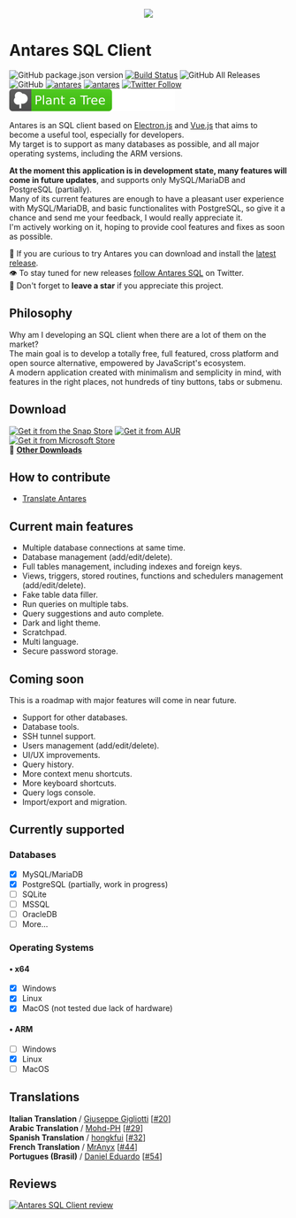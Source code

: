 <p align="center">
    <img width="800" src="https://raw.githubusercontent.com/Fabio286/antares/master/docs/gh-logo.png">
</p>

# Antares SQL Client

![GitHub package.json version](https://img.shields.io/github/package-json/v/fabio286/antares) [![Build Status](https://img.shields.io/endpoint.svg?url=https%3A%2F%2Factions-badge.atrox.dev%2Ffabio286%2Fantares%2Fbadge&style=flat)](https://actions-badge.atrox.dev/fabio286/antares/goto) ![GitHub All Releases](https://img.shields.io/github/downloads/fabio286/antares/total) ![GitHub](https://img.shields.io/github/license/fabio286/antares) [![antares](https://snapcraft.io/antares/badge.svg)](https://snapcraft.io/antares) [![antares](https://snapcraft.io/antares/trending.svg?name=0)](https://snapcraft.io/antares) [![Twitter Follow](https://img.shields.io/twitter/follow/AntaresSQL?style=social)](https://twitter.com/AntaresSQL) [![Plant a Tree](https://raw.githubusercontent.com/Fabio286/treedom-badge/master/svg/plant-a-tree.svg)](https://www.treedom.net/en/user/fabio-di-stasio/event/antares-for-the-planet)

Antares is an SQL client based on [Electron.js](https://github.com/electron/electron) and [Vue.js](https://github.com/vuejs/vue) that aims to become a useful tool, especially for developers.  
My target is to support as many databases as possible, and all major operating systems, including the ARM versions.  

**At the moment this application is in development state, many features will come in future updates**, and supports only MySQL/MariaDB and PostgreSQL (partially).  
Many of its current features are enough to have a pleasant user experience with MySQL/MariaDB, and basic functionalites with PostgreSQL, so give it a chance and send me your feedback, I would really appreciate it.  
I'm actively working on it, hoping to provide cool features and fixes as soon as possible.

🔗 If you are curious to try Antares you can download and install the [latest release](https://github.com/Fabio286/antares/releases/latest).  
👁 To stay tuned for new releases [follow Antares SQL](https://twitter.com/AntaresSQL) on Twitter.  
🌟 Don't forget to **leave a star** if you appreciate this project.

## Philosophy

Why am I developing an SQL client when there are a lot of them on the market?  
The main goal is to develop a totally free, full featured, cross platform and open source alternative, empowered by JavaScript's ecosystem.  
A modern application created with minimalism and semplicity in mind, with features in the right places, not hundreds of tiny buttons, tabs or submenu.  

## Download

[![Get it from the Snap Store](https://snapcraft.io/static/images/badges/en/snap-store-black.svg)](https://snapcraft.io/antares) [![Get it from AUR](https://raw.githubusercontent.com/Fabio286/antares/3e00c4bae6e036300c752c1a40c5a038fea9c169/docs/aur-badge.svg)](https://aur.archlinux.org/packages/antares-sql/) [![Get it from Microsoft Store](https://raw.githubusercontent.com/Fabio286/antares/gh-pages/src/assets/ms-store.png)](https://www.microsoft.com/p/antares-sql-client/9nhtb9sq51r1?cid=storebadge&ocid=badge&rtc=1&activetab=pivot:overviewtab)  
🚀 **[Other Downloads](https://github.com/Fabio286/antares/releases/latest)**

## How to contribute

- [Translate Antares](https://github.com/Fabio286/antares/wiki/Translate-Antares)

## Current main features

- Multiple database connections at same time.
- Database management (add/edit/delete).
- Full tables management, including indexes and foreign keys.
- Views, triggers, stored routines, functions and schedulers management (add/edit/delete).
- Fake table data filler.
- Run queries on multiple tabs.
- Query suggestions and auto complete.
- Dark and light theme.
- Scratchpad.
- Multi language.
- Secure password storage.

## Coming soon

This is a roadmap with major features will come in near future.

- Support for other databases.
- Database tools.
- SSH tunnel support.
- Users management (add/edit/delete).
- UI/UX improvements.
- Query history.
- More context menu shortcuts.
- More keyboard shortcuts.
- Query logs console.
- Import/export and migration.

## Currently supported

### Databases

- [x] MySQL/MariaDB
- [x] PostgreSQL (partially, work in progress)
- [ ] SQLite
- [ ] MSSQL
- [ ] OracleDB
- [ ] More...

### Operating Systems

#### • x64

- [x] Windows
- [x] Linux
- [x] MacOS (not tested due lack of hardware)

#### • ARM

- [ ] Windows
- [x] Linux
- [ ] MacOS

## Translations

**Italian Translation** / [Giuseppe Gigliotti](https://github.com/ReverbOD) [[#20](https://github.com/Fabio286/antares/pull/20)]  
**Arabic Translation** / [Mohd-PH](https://github.com/Mohd-PH) [[#29](https://github.com/Fabio286/antares/pull/29)]  
**Spanish Translation** / [hongkfui](https://github.com/hongkfui) [[#32](https://github.com/Fabio286/antares/pull/32)]  
**French Translation** / [MrAnyx](https://github.com/MrAnyx) [[#44](https://github.com/Fabio286/antares/pull/44)]  
**Portugues (Brasil)** / [Daniel Eduardo](https://github.com/daeleduardo) [[#54](https://github.com/Fabio286/antares/pull/54)]

## Reviews

<a target="_blank" href="https://www.softx64.com/windows/antares-sql-client.html" title="Antares SQL Client review"><img src="https://www.softx64.com/softx64-review.png" alt="Antares SQL Client review" /></a>
